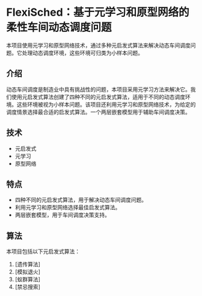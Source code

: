 # FlexiSched：基于元学习和原型网络的柔性车间动态调度问题

本项目使用元学习和原型网络技术，通过多种元启发式算法来解决动态车间调度问题。它处理动态调度环境，这些环境可归类为小样本问题。

## 介绍

动态车间调度是制造业中具有挑战性的问题，本项目采用元学习方法来解决它。我们使用元启发式算法创建了四种不同的元启发式算法，适用于不同的动态调度环境。这些环境被视为小样本问题。该项目还利用元学习和原型网络技术，为给定的调度情景选择最合适的启发式算法。一个两层嵌套模型用于辅助车间调度决策。

## 技术

- 元启发式
- 元学习
- 原型网络

## 特点

- 四种不同的元启发式算法，用于解决动态车间调度问题。
- 利用元学习和原型网络选择最佳启发式算法。
- 两层嵌套模型，用于车间调度决策支持。

## 算法

本项目包括以下元启发式算法：

1. [遗传算法]
2. [模拟退火]
3. [蚁群算法]
4. [禁忌搜索]
